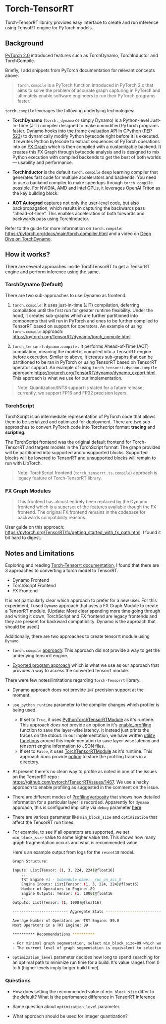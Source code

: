 # Torch-TensorRT

Torch-TensorRT library provides easy interface to create and run inference using TensoRT engine for PyTorch models.

## Background

[PyTorch 2.0](https://pytorch.org/get-started/pytorch-2.0/) introduced features such as TorchDynamo, TorchInductor and TorchCompile.

Briefly, I add snippets from PyTorch documentation for relevant concepts above.

> `torch.compile` is a PyTorch function introduced in PyTorch 2.x that aims to solve the problem of accurate graph capturing in PyTorch and ultimately enable software engineers to run their PyTorch programs faster.

`torch.compile` leverages the following underlying technologies:

- **TorchDynamo** (`torch._dynamo` or simply Dynamo) is a Python-level Just-In-Time (JIT) compiler designed to make unmodified PyTorch programs faster. Dynamo hooks into the frame evaluation API in CPython ([PEP 523](https://peps.python.org/pep-0523/)) to dynamically modify Python bytecode right before it is executed. It rewrites Python bytecode to extract sequences of PyTorch operations into an [FX Graph](https://pytorch.org/docs/stable/fx.html) which is then compiled with a customizable backend. It creates this FX Graph through bytecode analysis and is designed to mix Python execution with compiled backends to get the best of both worlds — usability and performance.

- **TorchInductor** is the default `torch.compile` deep learning compiler that generates fast code for multiple accelerators and backends. You need to use a backend compiler to make speedups through `torch.compile` possible. For NVIDIA, AMD and Intel GPUs, it leverages OpenAI Triton as the key building block.

- **AOT Autograd** captures not only the user-level code, but also backpropagation, which results in capturing the backwards pass “ahead-of-time”. This enables acceleration of both forwards and backwards pass using TorchInductor.

Refer to the guide for more information on `torch.compile`: <https://pytorch.org/docs/main/torch.compiler.html> and a video on [Deep Dive on TorchDynamo](https://www.youtube.com/watch?v=5FNHwPIyHr8&list=PL_lsbAsL_o2CQr8oh5sNWt96yWQphNEzM&index=4).

## How it works?

There are several approaches inside TorchTensorRT to get a TensorRT engine and perform inference using the same.

### TorchDynamo (Default)

There are two sub-approaches to use Dynamo as frontend.

1. `torch.compile`: It uses just-in-time (JIT) compilation, deferring compilation until the first run for greater runtime flexibility. Under the hood, it creates sub-graphs which are further partitioned into components that will run in PyTorch and ones to be further compiled to TensorRT based on support for operators. An example of using `torch.compile` approach: <https://pytorch.org/TensorRT/dynamo/torch_compile.html>.

2. `torch_tensorrt.dynamo.compile` : It performs Ahead-of-Time (AOT) compilation, meaning the model is compiled into a TensorRT engine before execution. Similar to above, it creates sub-graphs that can be partitioned to be ran in PyTorch or using TensorRT based on TensorRT operator support. An example of using `torch_tensorrt.dynamo.compile` approach: <https://pytorch.org/TensorRT/dynamo/dynamo_export.html>. This approach is what we use for our implementation.

> Note: Quantization/INT8 support is slated for a future release; currently, we support FP16 and FP32 precision layers.

### TorchScript

TorchScript is an intermediate representation of PyTorch code that allows them to be serialized and optimized for deployment. There are two sub-approaches to convert PyTorch code into Torchscript format: **tracing** and **scripting**.

The TorchScript frontend was the original default frontend for Torch-TensorRT and targets models in the TorchScript format. The graph provided will be partitioned into supported and unsupported blocks. Supported blocks will be lowered to TensorRT and unsupported blocks will remain to run with LibTorch.

> Note: TorchScript frontend (`torch_tensorrt.ts.compile`) approach is legacy feature of Torch-TensorRT library.

### FX Graph Modules

> This frontend has almost entirely been replaced by the Dynamo frontend which is a superset of the features available though the FX frontend. The original FX frontend remains in the codebase for backwards compatibility reasons.

User guide on this approach: <https://pytorch.org/TensorRT/fx/getting_started_with_fx_path.html>. I found it bit hard to digest.

## Notes and Limitations

Exploring and reading [Torch-Tensorrt documentation](https://pytorch.org/TensorRT/), I found that there are 3 approaches to converting a torch model to TensorRT.

- Dynamo Frontend
- TorchScript Frontend
- FX Frontend

It is not particularly clear which approach to prefer for a new user. For this experiment, I used `Dynamo` approach that uses a FX Graph Module to create a TensorRT module. (Update: More clear spending more time going through and writing it down, TorchScript and FX frontend are legacy frontends and they are present for backward compatibility. Dynamo is the approach that should be used.)

Additionally, there are two approaches to create tensorrt module using `Dynamo`

- `torch.compile` [approach](https://pytorch.org/TensorRT/dynamo/torch_compile.html): This approach did not provide a way to get the underlying tensorrt engine.

- [Exported program approach](https://pytorch.org/TensorRT/dynamo/dynamo_export.html) which is what we use as our approach that provides a way to access the converted tensorrt module.

There were few notes/limitations regarding `Torch-Tensorrt` library.

- Dynamo approach does not provide `INT` precision support at the moment.

- `use_python_runtime` parameter to the compiler changes which profiler is being used.
  - If set to `True`, it uses [PythonTorchTensorRTModule](https://github.com/pytorch/TensorRT/blob/d11ff5c14cb45c975b4a9698b211ebacf1a36bb7/py/torch_tensorrt/dynamo/runtime/_PythonTorchTensorRTModule.py#L26C7-L26C32) as it's runtime. This approach _does not_ provide an option in it's [enable_profiling](https://github.com/pytorch/TensorRT/blob/d11ff5c14cb45c975b4a9698b211ebacf1a36bb7/py/torch_tensorrt/dynamo/runtime/_PythonTorchTensorRTModule.py#L417) function to save the layer-wise latency. It instead just prints the traces on the stdout. In our implementation, we have written [utility functions](./trt_utils.py) around this implementation to save layer-wise latency and tensorrt engine information to JSON files.
  - If set to `False`, it uses [TorchTensorRTModule](https://github.com/pytorch/TensorRT/blob/d11ff5c14cb45c975b4a9698b211ebacf1a36bb7/py/torch_tensorrt/dynamo/runtime/_TorchTensorRTModule.py#L53) as it's runtime. This approach _does_ provide [option](https://github.com/pytorch/TensorRT/blob/d11ff5c14cb45c975b4a9698b211ebacf1a36bb7/py/torch_tensorrt/dynamo/runtime/_TorchTensorRTModule.py#L283) to store the profiling traces in a directory.

- At present there's no clean way to profile as noted in one of the issues on the TensorRT repo : <https://github.com/pytorch/TensorRT/issues/1467>. We use a hacky approach to enable profiling as suggested in the comment on the issue.

- There are different modes of [ProfilingVerbosity](https://docs.nvidia.com/deeplearning/tensorrt/developer-guide/index.html#engine-inspector) that shows how detailed information for a particular layer is recorded. Apparently for `dynamo` approach, this is configured implicitly via `debug` parameter [here](https://github.com/pytorch/TensorRT/blob/d11ff5c14cb45c975b4a9698b211ebacf1a36bb7/py/torch_tensorrt/dynamo/conversion/_TRTInterpreter.py#L214).

- There are various parameter like `min_block_size` and `optimization` that affect the TensorRT run times.

- For example, to see if all operators are supported, we set `min_block_size` value to some higher value `100`. This shows how many graph fragmentation occurs and what is recommended value.

    Here's an example output from logs for the `resnet18` model.

    ```bash
    Graph Structure:

    Inputs: List[Tensor: (1, 3, 224, 224)@float16]
        ...
        TRT Engine #1 - Submodule name: _run_on_acc_0
        Engine Inputs: List[Tensor: (1, 3, 224, 224)@float16]
        Number of Operators in Engine: 89
        Engine Outputs: Tensor: (1, 1000)@float16
        ...
    Outputs: List[Tensor: (1, 1000)@float16]

    ------------------------- Aggregate Stats -------------------------

    Average Number of Operators per TRT Engine: 89.0
    Most Operators in a TRT Engine: 89

    ********** Recommendations **********

    - For minimal graph segmentation, select min_block_size=89 which would generate 1 TRT engine(s)
    - The current level of graph segmentation is equivalent to selecting min_block_size=89 which generates 1 TRT engine(s)
    ```

- `optimization_level` parameter decides how long to spend searching for an optimal path to minimize run time for a build. It's value ranges from 0 to 5 (higher levels imply longer build time).

### Questions

- How does setting the recommended value of `min_block_size` differ to the default? What is the perfomance difference in TensorRT inference

- Same question about `optimization_level` parameter.

- What approach should be used for integer quantization?

